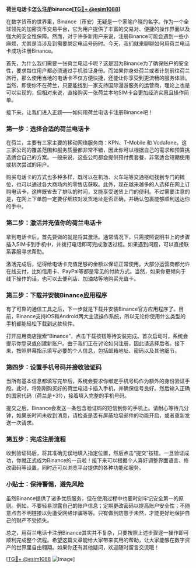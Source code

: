 **荷兰电话卡怎么注册binance[[TG💪+ @esim1088](https://t.me/s/esim1088)]**

在数字货币的世界里，Binance（币安）无疑是一个家喻户晓的名字。作为一个全球领先的加密货币交易平台，它为用户提供了丰富的交易对、便捷的操作界面以及强大的安全性保障。然而，对于许多新用户来说，注册Binance可能会遇到一些小麻烦，尤其是当涉及到需要绑定电话号码时。今天，我们就来聊聊如何用荷兰电话卡成功注册Binance。

首先，为什么我们需要一张荷兰电话卡呢？这是因为Binance为了确保账户的安全性，要求每位用户都必须通过手机验证身份。而如果你身处荷兰或者计划前往荷兰旅行，那么使用当地的电话卡不仅方便快捷，还能让你享受到更流畅的服务体验。当然，即使你不在荷兰，只要能找到一家支持国际漫游服务的运营商，理论上也是可以实现的，但相对来说，直接购买一张荷兰本地SIM卡会更加经济实惠且操作简单。

接下来，让我们进入正题——如何用荷兰电话卡注册Binance吧！

### 第一步：选择合适的荷兰电话卡

在荷兰，主要有三家主要的移动网络服务商：KPN、T-Mobile 和 Vodafone。这三家公司的覆盖范围和服务质量都非常不错，因此你可以根据自己的需求和预算挑选适合自己的方案。一般来说，这些公司都会提供预付费套餐，非常适合短期使用或初次尝试的用户。

购买电话卡的方式也多种多样，既可以在机场、火车站等交通枢纽找到专门的摊位，也可以通过各大商场内的零售店获取。此外，现在越来越多的人选择在网上订购电话卡，这样既省去了排队的时间，又能享受送货上门的便利。不过需要注意的是，在网上下单前一定要仔细核对发货地址是否正确，并确认包裹能够顺利送达你的手中。

### 第二步：激活并充值你的荷兰电话卡

拿到电话卡后，首先要做的就是将其激活。通常情况下，只需按照说明书上的步骤插入SIM卡到手机中，并拨打电话即可完成激活过程。如果遇到问题，可以直接联系客服寻求帮助。

激活完成后，记得给电话卡充值足够的金额以保证正常使用。大部分运营商都允许在线支付，比如信用卡、PayPal等都是常见的付款方式。当然，如果你更倾向于线下操作的话，也可以去便利店、加油站等地购买充值卡。

### 第三步：下载并安装Binance应用程序

有了可靠的通信工具之后，下一步就是下载并安装Binance官方应用程序了。目前，Binance支持iOS和Android两大主流操作系统，所以无论你使用什么类型的手机都能轻松下载到这款软件。

打开应用商店搜索“Binance”，点击下载按钮等待安装完成。首次启动时，系统会提示你登录或创建新账户。由于我们正在讨论如何注册，因此请选择后者。接下来，按照屏幕指示填写必要的个人信息，包括邮箱地址、密码以及其他细节。

### 第四步：设置手机号码并接收验证码

当所有基本信息都填写完毕后，系统会要求你绑定手机号码作为额外的身份验证手段。此时，将刚刚购买好的荷兰电话卡插入手机，并确保信号良好。然后输入正确的国家代码（荷兰是+31），接着填入完整的手机号码。

提交之后，Binance会发送一条包含验证码的短信到你的手机上。请耐心等待几分钟，如果长时间未收到消息，请检查是否有屏蔽垃圾邮件的功能开启，或者重新发送一次请求。

### 第五步：完成注册流程

收到验证码后，将其准确无误地填入指定位置，然后点击“提交”按钮。一旦验证成功，你就正式成为Binance的一员啦！接下来可以根据个人喜好调整界面语言、修改密码等设置，同时还可以浏览平台提供的各种功能和服务。

### 小贴士：保持警惕，避免风险

虽然Binance提供了诸多优质服务，但在使用过程中也要时刻牢记安全第一的原则。例如，不要轻易泄露自己的账户信息；定期更改密码以提高账户安全性；不随意点击不明链接以免遭受网络诈骗等等。只有做到防患于未然，才能更好地保护自己的财产不受损失。

总之，用荷兰电话卡注册Binance其实并不复杂，只要按照上述步骤逐一操作即可顺利完成整个流程。希望这篇文章能给大家带来实用的帮助，让大家能够在数字资产的世界里自由翱翔。如果你还有其他疑问，欢迎随时留言交流哦！

[[TG💪+ @esim1088](https://t.me/s/esim1088) ![Image](https://i.postimg.cc/4NQfJmqS/Snipaste-2025-05-13-00-14-12.png)]